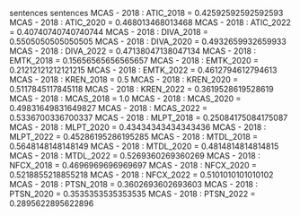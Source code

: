 sentences
sentences
MCAS - 2018 : ATIC_2018 = 0.42592592592592593
MCAS - 2018 : ATIC_2020 = 0.468013468013468
MCAS - 2018 : ATIC_2022 = 0.40740740740740744
MCAS - 2018 : DIVA_2018 = 0.5505050505050505
MCAS - 2018 : DIVA_2020 = 0.4932659932659933
MCAS - 2018 : DIVA_2022 = 0.47138047138047134
MCAS - 2018 : EMTK_2018 = 0.15656565656565657
MCAS - 2018 : EMTK_2020 = 0.21212121212121215
MCAS - 2018 : EMTK_2022 = 0.4612794612794613
MCAS - 2018 : KREN_2018 = 0.5
MCAS - 2018 : KREN_2020 = 0.5117845117845118
MCAS - 2018 : KREN_2022 = 0.3619528619528619
MCAS - 2018 : MCAS_2018 = 1.0
MCAS - 2018 : MCAS_2020 = 0.49831649831649827
MCAS - 2018 : MCAS_2022 = 0.5336700336700337
MCAS - 2018 : MLPT_2018 = 0.25084175084175087
MCAS - 2018 : MLPT_2020 = 0.43434343434343436
MCAS - 2018 : MLPT_2022 = 0.45286195286195285
MCAS - 2018 : MTDL_2018 = 0.5648148148148149
MCAS - 2018 : MTDL_2020 = 0.4814814814814815
MCAS - 2018 : MTDL_2022 = 0.5269360269360269
MCAS - 2018 : NFCX_2018 = 0.4696969696969697
MCAS - 2018 : NFCX_2020 = 0.5218855218855218
MCAS - 2018 : NFCX_2022 = 0.5101010101010102
MCAS - 2018 : PTSN_2018 = 0.3602693602693603
MCAS - 2018 : PTSN_2020 = 0.3535353535353535
MCAS - 2018 : PTSN_2022 = 0.2895622895622896
